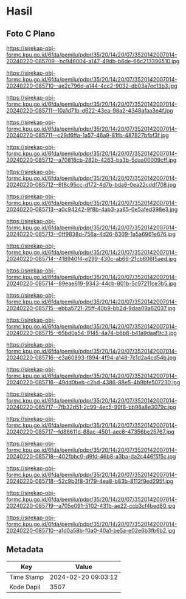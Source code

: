 # Hasil

## Foto C Plano

https://sirekap-obj-formc.kpu.go.id/6fda/pemilu/pdpr/35/20/14/20/07/3520142007014-20240220-085709--bc946004-a147-49db-b6de-66c213396510.jpg

https://sirekap-obj-formc.kpu.go.id/6fda/pemilu/pdpr/35/20/14/20/07/3520142007014-20240220-085710--ae2c796d-a144-4cc2-9032-db03a7ec13b3.jpg

https://sirekap-obj-formc.kpu.go.id/6fda/pemilu/pdpr/35/20/14/20/07/3520142007014-20240220-085711--10a1d71b-d622-43ea-98a2-4348afaa3e4f.jpg

https://sirekap-obj-formc.kpu.go.id/6fda/pemilu/pdpr/35/20/14/20/07/3520142007014-20240220-085711--c29d6ffa-1a57-46a9-81fb-487827bfbf3f.jpg

https://sirekap-obj-formc.kpu.go.id/6fda/pemilu/pdpr/35/20/14/20/07/3520142007014-20240220-085712--a70818cb-282b-4263-ba3b-5daa00009cff.jpg

https://sirekap-obj-formc.kpu.go.id/6fda/pemilu/pdpr/35/20/14/20/07/3520142007014-20240220-085712--6f8c95cc-d172-4d7b-bda6-0ea22cddf708.jpg

https://sirekap-obj-formc.kpu.go.id/6fda/pemilu/pdpr/35/20/14/20/07/3520142007014-20240220-085713--a0c94242-9f8b-4ab3-aa65-0e5afed398e3.jpg

https://sirekap-obj-formc.kpu.go.id/6fda/pemilu/pdpr/35/20/14/20/07/3520142007014-20240220-085713--0ff9838d-756a-4d26-8309-1a5a6961e676.jpg

https://sirekap-obj-formc.kpu.go.id/6fda/pemilu/pdpr/35/20/14/20/07/3520142007014-20240220-085714--418940f4-e299-430c-ab66-21cb606f5aed.jpg

https://sirekap-obj-formc.kpu.go.id/6fda/pemilu/pdpr/35/20/14/20/07/3520142007014-20240220-085714--89eae619-9343-44cb-801b-5c97211ce3b5.jpg

https://sirekap-obj-formc.kpu.go.id/6fda/pemilu/pdpr/35/20/14/20/07/3520142007014-20240220-085715--ebba5721-25ff-40b9-bb2d-9daa09a62037.jpg

https://sirekap-obj-formc.kpu.go.id/6fda/pemilu/pdpr/35/20/14/20/07/3520142007014-20240220-085715--65bd0a54-9145-4a74-b6b8-b41a9daaf9c3.jpg

https://sirekap-obj-formc.kpu.go.id/6fda/pemilu/pdpr/35/20/14/20/07/3520142007014-20240220-085716--e3a60893-f894-4f94-a148-7c1d2a4cd54b.jpg

https://sirekap-obj-formc.kpu.go.id/6fda/pemilu/pdpr/35/20/14/20/07/3520142007014-20240220-085716--49dd0beb-c2bd-4386-88e5-4b9bfe507230.jpg

https://sirekap-obj-formc.kpu.go.id/6fda/pemilu/pdpr/35/20/14/20/07/3520142007014-20240220-085717--7fb32d51-2c99-4ec5-99f8-bb98a8e3079c.jpg

https://sirekap-obj-formc.kpu.go.id/6fda/pemilu/pdpr/35/20/14/20/07/3520142007014-20240220-085717--fd86611d-88ac-4501-aec8-47356be25767.jpg

https://sirekap-obj-formc.kpu.go.id/6fda/pemilu/pdpr/35/20/14/20/07/3520142007014-20240220-085718--402fbbc0-d9fd-46b8-a3ba-da2c446f5f5c.jpg

https://sirekap-obj-formc.kpu.go.id/6fda/pemilu/pdpr/35/20/14/20/07/3520142007014-20240220-085718--52c9b3f8-3f79-4ea8-b83b-8112f9ed295f.jpg

https://sirekap-obj-formc.kpu.go.id/6fda/pemilu/pdpr/35/20/14/20/07/3520142007014-20240220-085719--a705e091-5102-431b-ae22-ccb3cf4bed80.jpg

https://sirekap-obj-formc.kpu.go.id/6fda/pemilu/pdpr/35/20/14/20/07/3520142007014-20240220-085710--a1d0a58b-f0a0-40a1-be5a-e02e6b3fb6b2.jpg


## Metadata

| Key        | Value               |
| ---------- | ------------------- |
| Time Stamp | 2024-02-20 09:03:12 |
| Kode Dapil | 3507                |



